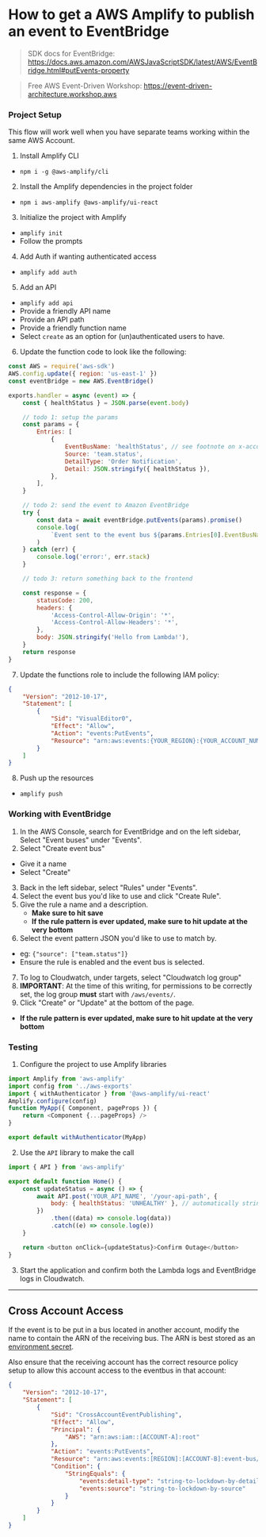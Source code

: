 # How to get a AWS Amplify to publish an event to EventBridge

> SDK docs for EventBridge: https://docs.aws.amazon.com/AWSJavaScriptSDK/latest/AWS/EventBridge.html#putEvents-property

> Free AWS Event-Driven Workshop: https://event-driven-architecture.workshop.aws

### Project Setup

This flow will work well when you have separate teams working within the same AWS Account.

1. Install Amplify CLI

- `npm i -g @aws-amplify/cli`

2. Install the Amplify dependencies in the project folder

- `npm i aws-amplify @aws-amplify/ui-react`

3. Initialize the project with Amplify

- `amplify init`
- Follow the prompts

4. Add Auth if wanting authenticated access

- `amplify add auth`

5. Add an API

- `amplify add api`
- Provide a friendly API name
- Provide an API path
- Provide a friendly function name
- Select `create` as an option for (un)authenticated users to have.

6. Update the function code to look like the following:

```js
const AWS = require('aws-sdk')
AWS.config.update({ region: 'us-east-1' })
const eventBridge = new AWS.EventBridge()

exports.handler = async (event) => {
	const { healthStatus } = JSON.parse(event.body)

	// todo 1: setup the params
	const params = {
		Entries: [
			{
				EventBusName: 'healthStatus', // see footnote on x-account access
				Source: 'team.status',
				DetailType: 'Order Notification',
				Detail: JSON.stringify({ healthStatus }),
			},
		],
	}

	// todo 2: send the event to Amazon EventBridge
	try {
		const data = await eventBridge.putEvents(params).promise()
		console.log(
			`Event sent to the event bus ${params.Entries[0].EventBusName} with ID ${data.Entries[0].EventId}`
		)
	} catch (err) {
		console.log('error:', err.stack)
	}

	// todo 3: return something back to the frontend

	const response = {
		statusCode: 200,
		headers: {
			'Access-Control-Allow-Origin': '*',
			'Access-Control-Allow-Headers': '*',
		},
		body: JSON.stringify('Hello from Lambda!'),
	}
	return response
}
```

7. Update the functions role to include the following IAM policy:

```json
{
	"Version": "2012-10-17",
	"Statement": [
		{
			"Sid": "VisualEditor0",
			"Effect": "Allow",
			"Action": "events:PutEvents",
			"Resource": "arn:aws:events:{YOUR_REGION}:{YOUR_ACCOUNT_NUMBER}:event-bus/{YOUR_EVENTBUS_NAME}"
		}
	]
}
```

8. Push up the resources

- `amplify push`

### Working with EventBridge

1. In the AWS Console, search for EventBridge and on the left sidebar, Select "Event buses" under "Events".
2. Select "Create event bus"

- Give it a name
- Select "Create"

3. Back in the left sidebar, select "Rules" under "Events".
4. Select the event bus you'd like to use and click "Create Rule".
5. Give the rule a name and a description.
   - **Make sure to hit save**
   - **If the rule pattern is ever updated, make sure to hit update at the very bottom**
6. Select the event pattern JSON you'd like to use to match by.

- eg: `{"source": ["team.status"]}`
- Ensure the rule is enabled and the event bus is selected.

7. To log to Cloudwatch, under targets, select "Cloudwatch log group"
8. **IMPORTANT**: At the time of this writing, for permissions to be correctly set, the log group **must** start with `/aws/events/`.
9. Click "Create" or "Update" at the bottom of the page.

- **If the rule pattern is ever updated, make sure to hit update at the very bottom**

### Testing

1. Configure the project to use Amplify libraries

```js
import Amplify from 'aws-amplify'
import config from '../aws-exports'
import { withAuthenticator } from '@aws-amplify/ui-react'
Amplify.configure(config)
function MyApp({ Component, pageProps }) {
	return <Component {...pageProps} />
}

export default withAuthenticator(MyApp)
```

2. Use the `API` library to make the call

```js
import { API } from 'aws-amplify'

export default function Home() {
	const updateStatus = async () => {
		await API.post('YOUR_API_NAME', '/your-api-path', {
			body: { healthStatus: 'UNHEALTHY' }, // automatically stringified
		})
			.then((data) => console.log(data))
			.catch((e) => console.log(e))
	}

	return <button onClick={updateStatus}>Confirm Outage</button>
}
```

3. Start the application and confirm both the Lambda logs and EventBridge logs in Cloudwatch.

---

## Cross Account Access

If the event is to be put in a bus located in another account, modify the name to contain the ARN of the receiving bus. The ARN is best stored as an [environment secret](https://docs.amplify.aws/cli/function/secrets/#configuring-secret-values).

Also ensure that the receiving account has the correct resource policy setup to allow this account access to the eventbus in that account:

```json
{
	"Version": "2012-10-17",
	"Statement": [
		{
			"Sid": "CrossAccountEventPublishing",
			"Effect": "Allow",
			"Principal": {
				"AWS": "arn:aws:iam::[ACCOUNT-A]:root"
			},
			"Action": "events:PutEvents",
			"Resource": "arn:aws:events:[REGION]:[ACCOUNT-B]:event-bus/[EVENTBUS_NAME]",
			"Condition": {
				"StringEquals": {
					"events:detail-type": "string-to-lockdown-by-detail-type",
					"events:source": "string-to-lockdown-by-source"
				}
			}
		}
	]
}
```
